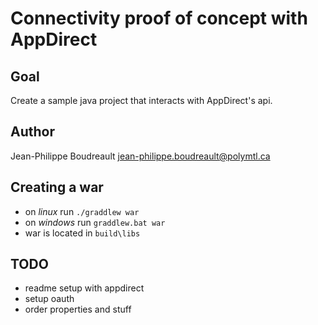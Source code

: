 # Connectivity proof of concept with AppDirect
## Goal
Create a sample java project that interacts with AppDirect's api.

## Author
Jean-Philippe Boudreault
jean-philippe.boudreault@polymtl.ca

## Creating a war
* on *linux* run `./graddlew war`
* on *windows* run `graddlew.bat war`
* war is located in `build\libs`

## TODO
* readme setup with appdirect
* setup oauth
* order properties and stuff

